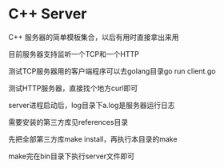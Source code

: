 # C++ Server

C++ 服务器的简单模板集合，以后有用时直接拿出来用

目前服务器支持监听一个TCP和一个HTTP

测试TCP服务器用的客户端程序可以去golang目录go run client.go

测试HTTP服务器，直接找个地方curl即可

server进程启动后，log目录下a.log是服务器运行日志

需要安装的第三方库见references目录

先把全部第三方库make install，再执行本目录的make

make完在bin目录下执行server文件即可
